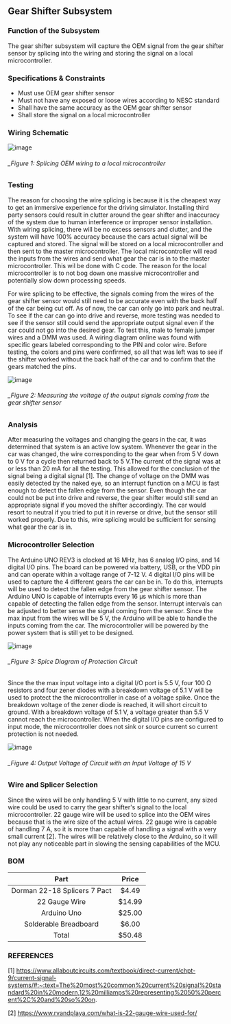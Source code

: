 Gear Shifter Subsystem
--------------------------------------
### Function of the Subsystem
The gear shifter subsystem will capture the OEM signal from the gear shifter sensor by splicing into the wiring and storing the signal on a local microcontroller. 
### Specifications & Constraints
-	Must use OEM gear shifter sensor
-	Must not have any exposed or loose wires according to NESC standard
-	Shall have the same accuracy as the OEM gear shifter sensor
-	Shall store the signal on a local microcontroller

### Wiring Schematic

![image](https://user-images.githubusercontent.com/117474540/215913738-91879e5f-159d-4607-af45-d2ff06447c2d.png)

###### _Figure 1: Splicing OEM wiring to a local microcontroller

### Testing
The reason for choosing the wire splicing is because it is the cheapest way to get an immersive experience for the driving simulator. Installing third party sensors could result in clutter around the gear shifter and inaccuracy of the system due to human interference or improper sensor installation. With wiring splicing, there will be no excess sensors and clutter, and the system will have 100% accuracy because the cars actual signal will be captured and stored. The signal will be stored on a local microcontroller and then sent to the master microcontroller. The local microcontroller will read the inputs from the wires and send what gear the car is in to the master microcontroller. This wil be done with C code. The reason for the local microcontroller is to not bog down one massive microcontroller and potentially slow down processing speeds. 

For wire splicing to be effective, the signals coming from the wires of the gear shifter sensor would still need to be accurate even with the back half of the car being cut off.  As of now, the car can only go into park and neutral. To see if the car can go into drive and reverse, more testing was needed to see if the sensor still could send the appropriate output signal even if the car could not go into the desired gear. To test this, male to female jumper wires and a DMM was used. A wiring diagram online was found with specific gears labeled corresponding to the PIN and color wire. Before testing, the colors and pins were confirmed, so all that was left was to see if the shifter worked without the back half of the car and to confirm that the gears matched the pins.

![image](https://user-images.githubusercontent.com/117474540/214118110-98df866a-9546-4820-9726-7ace77302a40.png)

###### _Figure 2: Measuring the voltage of the output signals coming from the gear shifter sensor

### Analysis

After measuring the voltages and changing the gears in the car, it was determined that system is an active low system. Whenever the gear in the car was changed, the wire corresponding to the gear when from 5 V down to 0 V for a cycle then returned back to 5 V.The current of the signal was at or less than 20 mA for all the testing. This allowed for the conclusion of the signal being a digital signal [1]. The change of voltage on the DMM was easily detected by the naked eye, so an interrupt function on a MCU is fast enough to detect the fallen edge from the sensor. Even though the car could not be put into drive and reverse, the gear shifter would still send an appropriate signal if you moved the shifter accordingly. The car would resort to neutral if you tried to put it in reverse or drive, but the sensor still worked properly. Due to this, wire splicing would be sufficient for sensing what gear the car is in.

### Microcontroller Selection
The Arduino UNO REV3 is clocked at 16 MHz, has 6 analog I/O pins, and 14 digital I/O pins. The board can be powered via battery, USB, or the VDD pin and can operate within a voltage range of 7-12 V. 4 digital I/O pins will be used to capture the 4 different gears the car can be in. To do this, interrupts will be used to detect the fallen edge from the gear shifter sensor. The Arduino UNO is capable of interrupts every 16 µs which is more than capable of detecting the fallen edge from the sensor. Interrupt intervals can be adjusted to better sense the signal coming from the sensor. Since the max input from the wires will be 5 V, the Arduino will be able to handle the inputs coming from the car. The microcontroller will be powered by the power system that is still yet to be designed.

![image](https://user-images.githubusercontent.com/117474540/216136883-7d28a09f-101c-4502-a12e-633c129e9a33.png)

###### _Figure 3: Spice Diagram of Protection Circuit

Since the the max input voltage into a digital I/O port is 5.5 V, four 100 Ω resistors and four zener diodes with a breakdown voltage of 5.1 V will be used to protect the the microcontroller in case of a voltage spike. Once the breakdown voltage of the zener diode is reached, it will short circuit to ground. With a breakdown voltage of 5.1 V, a voltage greater than 5.5 V cannot reach the microcontroller. When the digital I/O pins are configured to input mode, the microcontroller does not sink or source current so current protection is not needed.

![image](https://user-images.githubusercontent.com/117474540/215919854-223f294b-a3c7-4141-a173-09ad79c67937.png)

###### _Figure 4: Output Voltage of Circuit with an Input Voltage of 15 V

### Wire and Splicer Selection
Since the wires will be only handling 5 V with little to no current, any sized wire could be used to carry the gear shifter's signal to the local microcontroller. 22 gauge wire will be used to splice into the OEM wires because that is the wire size of the actual wires. 22 gauge wire is capable of handling 7 A, so it is more than capable of handling a signal with a very small current [2]. The wires will be relatively close to the Arduino, so it will not play any noticeable part in slowing the sensing capabilities of the MCU. 

### BOM

| Part                         | Price    |
|:----------------------------:|:--------:|
| Dorman 22-18 Splicers 7 Pact | $4.49    |
| 22 Gauge Wire                | $14.99   |
| Arduino Uno                  | $25.00   |
| Solderable Breadboard        | $6.00    |
| Total                        | $50.48   |

### REFERENCES
[1] https://www.allaboutcircuits.com/textbook/direct-current/chpt-9/current-signal-systems/#:~:text=The%20most%20common%20current%20signal%20standard%20in%20modern,12%20milliamps%20representing%2050%20percent%2C%20and%20so%20on.

[2] https://www.rvandplaya.com/what-is-22-gauge-wire-used-for/
